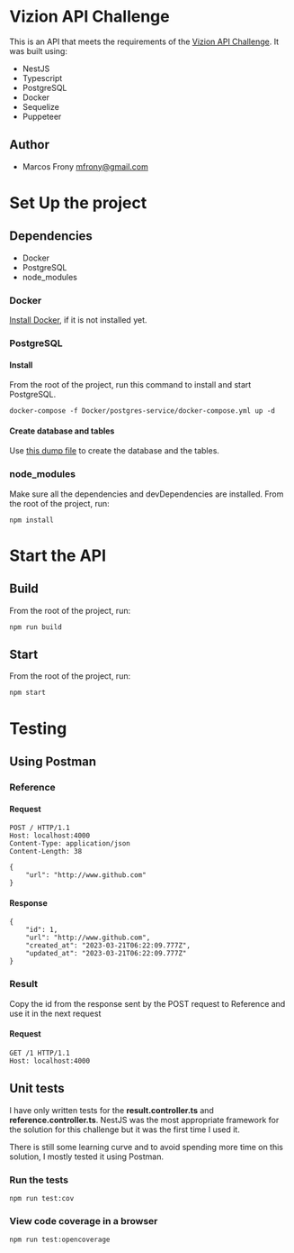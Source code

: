 Vizion API Challenge
====================

This is an API that meets the requirements of the [Vizion API Challenge](./CHALLENGE.md). It was built using:

- NestJS
- Typescript
- PostgreSQL
- Docker
- Sequelize
- Puppeteer

## Author
- Marcos Frony <mfrony@gmail.com>

# Set Up the project
## Dependencies
- Docker
- PostgreSQL
- node_modules

### Docker
[Install Docker](https://docs.docker.com/get-docker/), if it is not installed yet.

### PostgreSQL
#### Install
From the root of the project, run this command to install and start PostgreSQL.
```shell
docker-compose -f Docker/postgres-service/docker-compose.yml up -d
```
#### Create database and tables
Use [this dump file](./sql/vizion.db.sql) to create the database and the tables.

### node_modules
Make sure all the dependencies and devDependencies are installed. From the root of the project, run:
```shell
npm install
```

# Start the API
## Build
From the root of the project, run:
```shell
npm run build
```

## Start
From the root of the project, run:
```shell
npm start
```

# Testing
## Using Postman
### Reference
#### Request
```shell
POST / HTTP/1.1
Host: localhost:4000
Content-Type: application/json
Content-Length: 38

{
    "url": "http://www.github.com"
}
```
#### Response
```shell
{
    "id": 1,
    "url": "http://www.github.com",
    "created_at": "2023-03-21T06:22:09.777Z",
    "updated_at": "2023-03-21T06:22:09.777Z"
}
```

### Result
Copy the id from the response sent by the POST request to Reference and use it in the next request
#### Request
```shell
GET /1 HTTP/1.1
Host: localhost:4000
```

## Unit tests
I have only written tests for the **result.controller.ts** and **reference.controller.ts**. NestJS was the most appropriate framework for the solution for this challenge but it was the first time I used it.

There is still some learning curve and to avoid spending more time on this solution, I mostly tested it using Postman.

### Run the tests
```shell
npm run test:cov
```

### View code coverage in a browser
```shell
npm run test:opencoverage
```
